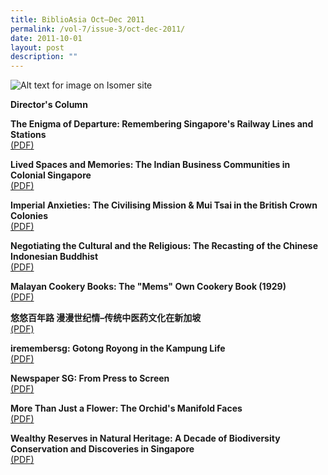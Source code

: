 ```yaml
---
title: BiblioAsia Oct–Dec 2011
permalink: /vol-7/issue-3/oct-dec-2011/
date: 2011-10-01
layout: post
description: ""
---
```

![Alt text for image on Isomer site](/images/covers/ba7-3.jpg)

**Director's Column**

**The Enigma of Departure: Remembering Singapore's Railway Lines and Stations**<br>[(PDF)](/files/pdf/vol-7/issue-3/v7-issue3_Enigma.pdf)

**Lived Spaces and Memories: The Indian Business Communities in Colonial Singapore**<br>[(PDF)](/files/pdf/vol-7/issue-3/v7-issue3_SpacesMemories.pdf)

**Imperial Anxieties: The Civilising Mission & Mui Tsai in the British Crown Colonies**<br>[(PDF)](/files/pdf/vol-7/issue-3/v7-issue3_ImperialAnxieties.pdf)

**Negotiating the Cultural and the Religious: The Recasting of the Chinese Indonesian Buddhist**<br>[(PDF)](/files/pdf/vol-7/issue-3/v7-issue3_CulturalReligious.pdf)

**Malayan Cookery Books: The "Mems" Own Cookery Book (1929)**<br> [(PDF)](/files/pdf/vol-7/issue-3/v7-issue3_Malayan-Cookery.pdf)

**悠悠百年路 漫漫世纪情–传统中医药文化在新加坡**<br>[(PDF)](/files/pdf/vol-7/issue-3/v7-issue3_Chinese.pdf)

**iremembersg: Gotong Royong in the Kampung Life**<br>[(PDF)](/files/pdf/vol-7/issue-3/v7-issue3_IRememberSg.pdf)

**Newspaper SG: From Press to Screen**<br>[(PDF)](/files/pdf/vol-7/issue-3/v7-issue3_NewspaperSg.pdf)

**More Than Just a Flower: The Orchid's Manifold Faces**<br>[(PDF)](/files/pdf/vol-7/issue-3/v7-issue3_OrchidManifold.pdf)

**Wealthy Reserves in Natural Heritage: A Decade of Biodiversity Conservation and Discoveries in Singapore**<br>[(PDF)](/files/pdf/vol-7/issue-3/v7-issue3_BiodiversityDiscoveries.pdf)